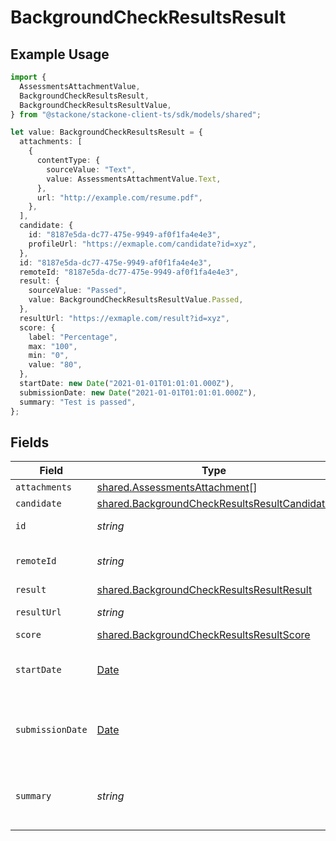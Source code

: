 # BackgroundCheckResultsResult

## Example Usage

```typescript
import {
  AssessmentsAttachmentValue,
  BackgroundCheckResultsResult,
  BackgroundCheckResultsResultValue,
} from "@stackone/stackone-client-ts/sdk/models/shared";

let value: BackgroundCheckResultsResult = {
  attachments: [
    {
      contentType: {
        sourceValue: "Text",
        value: AssessmentsAttachmentValue.Text,
      },
      url: "http://example.com/resume.pdf",
    },
  ],
  candidate: {
    id: "8187e5da-dc77-475e-9949-af0f1fa4e4e3",
    profileUrl: "https://exmaple.com/candidate?id=xyz",
  },
  id: "8187e5da-dc77-475e-9949-af0f1fa4e4e3",
  remoteId: "8187e5da-dc77-475e-9949-af0f1fa4e4e3",
  result: {
    sourceValue: "Passed",
    value: BackgroundCheckResultsResultValue.Passed,
  },
  resultUrl: "https://exmaple.com/result?id=xyz",
  score: {
    label: "Percentage",
    max: "100",
    min: "0",
    value: "80",
  },
  startDate: new Date("2021-01-01T01:01:01.000Z"),
  submissionDate: new Date("2021-01-01T01:01:01.000Z"),
  summary: "Test is passed",
};
```

## Fields

| Field                                                                                                               | Type                                                                                                                | Required                                                                                                            | Description                                                                                                         | Example                                                                                                             |
| ------------------------------------------------------------------------------------------------------------------- | ------------------------------------------------------------------------------------------------------------------- | ------------------------------------------------------------------------------------------------------------------- | ------------------------------------------------------------------------------------------------------------------- | ------------------------------------------------------------------------------------------------------------------- |
| `attachments`                                                                                                       | [shared.AssessmentsAttachment](../../../sdk/models/shared/assessmentsattachment.md)[]                               | :heavy_minus_sign:                                                                                                  | N/A                                                                                                                 |                                                                                                                     |
| `candidate`                                                                                                         | [shared.BackgroundCheckResultsResultCandidate](../../../sdk/models/shared/backgroundcheckresultsresultcandidate.md) | :heavy_minus_sign:                                                                                                  | N/A                                                                                                                 |                                                                                                                     |
| `id`                                                                                                                | *string*                                                                                                            | :heavy_minus_sign:                                                                                                  | Unique identifier                                                                                                   | 8187e5da-dc77-475e-9949-af0f1fa4e4e3                                                                                |
| `remoteId`                                                                                                          | *string*                                                                                                            | :heavy_minus_sign:                                                                                                  | Provider's unique identifier                                                                                        | 8187e5da-dc77-475e-9949-af0f1fa4e4e3                                                                                |
| `result`                                                                                                            | [shared.BackgroundCheckResultsResultResult](../../../sdk/models/shared/backgroundcheckresultsresultresult.md)       | :heavy_minus_sign:                                                                                                  | N/A                                                                                                                 |                                                                                                                     |
| `resultUrl`                                                                                                         | *string*                                                                                                            | :heavy_minus_sign:                                                                                                  | The test`s result url                                                                                               | https://exmaple.com/result?id=xyz                                                                                   |
| `score`                                                                                                             | [shared.BackgroundCheckResultsResultScore](../../../sdk/models/shared/backgroundcheckresultsresultscore.md)         | :heavy_minus_sign:                                                                                                  | N/A                                                                                                                 |                                                                                                                     |
| `startDate`                                                                                                         | [Date](https://developer.mozilla.org/en-US/docs/Web/JavaScript/Reference/Global_Objects/Date)                       | :heavy_minus_sign:                                                                                                  | The start date of the candidate test                                                                                | 2021-01-01T01:01:01.000Z                                                                                            |
| `submissionDate`                                                                                                    | [Date](https://developer.mozilla.org/en-US/docs/Web/JavaScript/Reference/Global_Objects/Date)                       | :heavy_minus_sign:                                                                                                  | The submission date of the candidate test                                                                           | 2021-01-01T01:01:01.000Z                                                                                            |
| `summary`                                                                                                           | *string*                                                                                                            | :heavy_minus_sign:                                                                                                  | The summary about the result of the test                                                                            | Test is passed                                                                                                      |